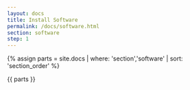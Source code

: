 ```yaml
---
layout: docs
title: Install Software
permalink: /docs/software.html
section: software
step: 1
---
```


{% assign parts = site.docs | where: 'section','software' | sort: 'section_order' %}

{{ parts }}

